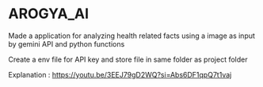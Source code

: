 # AROGYA_AI
Made a application for analyzing health related facts using a image as input by gemini API and python functions 




Create a env file for API key and store file in same folder as project folder

Explanation : https://youtu.be/3EEJ79gD2WQ?si=Abs6DF1qpQ7t1vaj
